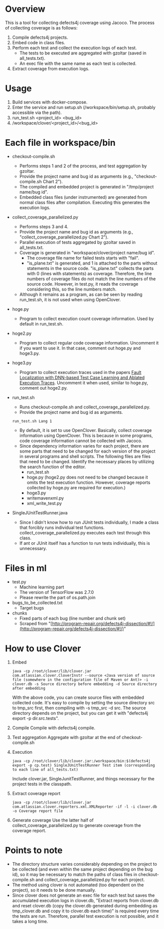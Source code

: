 
# Overview

This is a tool for collecting defects4j coverage using Jacoco.
The process of collecting coverage is as follows:

1. Compile defects4j projects.
2. Embed code in class files.
3. Perform each test and collect the execution logs of each test.
    - The tests to be executed are aggregated with gzoltar (saved in all_tests.txt).
    - An exec file with the same name as each test is collected.
4. Extract coverage from execution logs.

# Usage

1. Build services with docker-compose.
2. Enter the service and run setup.sh (/workspace/bin/setup.sh, probably accessible via the path).
3. run_test.sh <project_id> <bug_id>
4. /workspace/clover/<project_id>/<bug_id>

# Each file in workspace/bin

- checkout-compile.sh
    - Performs steps 1 and 2 of the process, and test aggregation by gzoltar.
    - Provide the project name and bug id as arguments (e.g., "checkout-compile.sh Chart 2").
    - The compiled and embedded project is generated in "/tmp/project name/bug id".
    - Embedded class files (under instrumented) are generated from normal class files after compilation. Executing this generates the execution logs.
- collect_coverage_parallelized.py
    - Performs steps 3 and 4.
    - Provide the project name and bug id as arguments (e.g., "collect_coverage_parallelized.py Chart 2").
    - Parallel execution of tests aggregated by gzoltar saved in all_tests.txt.
    - Coverage is generated in "workspace/clover/project name/bug id".
        - The coverage file name for failed tests starts with "fail".
        - "is_plane.txt" is generated, and 1 is attached to the parts without statements in the source code. "is_plane.txt" collects the parts with 0 (lines with statements) as coverage. Therefore, the line numbers of coverage files do not match the line numbers of the source code. However, in test.py, it reads the coverage considering this, so the line numbers match.
    - Although it remains as a program, as can be seen by reading run_test.sh, it is not used when using OpenClover.
- hoge.py
    - Program to collect execution count coverage information. Used by default in run_test.sh.
- hoge2.py
    - Program to collect regular code coverage information. Uncomment it if you want to use it. In that case, comment out hoge.py and hoge3.py.
- hoge3.py
    - Program to collect execution traces used in the papers [Fault Localization with DNN-based Test Case Learning and Ablated Execution Traces](../../ISE2023-ikeda_t.pdf). Uncomment it when used, similar to hoge.py, comment out hoge2.py.
- run_test.sh
    - Runs checkout-compile.sh and collect_coverage_parallelized.py.
    - Provide the project name and bug id as arguments.
    
    ```
    run_test.sh Lang 1
    
    ```
    
    - By default, it is set to use OpenClover. Basically, collect coverage information using OpenClover. This is because in some programs, code coverage information cannot be collected with Jacoco.
    - Since dependency information varies for each project, there are some parts that need to be changed for each version of the project in several programs and shell scripts. The following files are files that need to be changed. Identify the necessary places by utilizing the search function of the editor.
        - run_test.sh
        - hoge.py (hoge2.py does not need to be changed because it omits the test execution function. However, coverage reports collected by hoge.py are required for execution.)
        - hoge3.py
        - writemavenxml.py
        - xml_write_test.py
- SingleJUnitTestRunner.java
    - Since I didn't know how to run JUnit tests individually, I made a class that forcibly runs individual test functions. collect_coverage_parallelized.py executes each test through this class.
    - If ant or JUnit itself has a function to run tests individually, this is unnecessary.

# Files in ml

- test.py
    - Machine learning part
    - The version of TensorFlow was 2.7.0
    - Please rewrite the part of os.path.join
- bugs_to_be_collected.txt
    - Target bugs
- chunks
    - Fixed parts of each bug (line number and chunk set)
    - Scraped from "[http://program-repair.org/defects4j-dissection/#!/](http://program-repair.org/defects4j-dissection/#!/)"

# How to use Clover

1. Embed
    
    ```
    java -cp /root/clover/lib/clover.jar com.atlassian.clover.CloverInstr --source <Java version of source file (somewhere in the configuration file of Maven or Ant)> -i clover.db -s Source directory before embedding -d Source directory after embedding
    
    ```
    
    With the above code, you can create source files with embedded collected code. It's easy to compile by setting the source directory src to tmp_src first, then compiling with -s tmp_src -d src. The source directory depends on the project, but you can get it with "defects4j export -p dir.src.tests".
    
2. Compile
Compile with defects4j compile.
3. Test aggregation
Aggregate with gzoltar at the end of checkout-compile.sh
4. Execution
    
    ```
    java -cp /root/clover/lib/clover.jar:/workspace/bin:$(defects4j export -p cp.test) SingleJUnitTestRunner Test item (corresponding to each line of all_tests.txt)
    
    ```
    
    Include clover.jar, SingleJunitTestRunner, and things necessary for the project tests in the classpath.
    
5. Extract coverage report
    
    ```
    java -cp /root/clover/lib/clover.jar com.atlassian.clover.reporters.xml.XMLReporter -if -l -i clover.db -o Coverage report file
    
    ```
    
6. Generate coverage
Use the latter half of collect_coverage_parallelized.py to generate coverage from the coverage report.

# Points to note

- The directory structure varies considerably depending on the project to be collected (and even within the same project depending on the bug id), so it may be necessary to match the paths of class files in checkout-compile.sh and collect_coverage_parallelized.py for each project.
- The method using clover is not automated (too dependent on the project), so it needs to be done manually.
- Since clover does not generate an exec file for each test but saves the accumulated execution logs in clover.db, "Extract reports from clover.db and reset clover.db (copy the clover.db generated during embedding as tmp_clover.db and copy it to clover.db each time)" is required every time the tests are run. Therefore, parallel test execution is not possible, and it takes a long time.